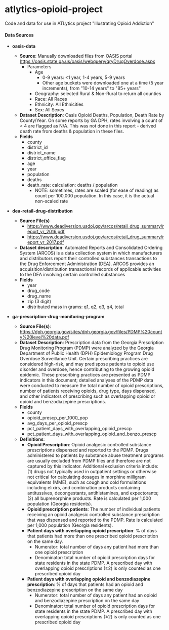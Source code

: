 # atlytics-opioid-project
Code and data for use in ATLytics project "Illustrating Opioid Addiction"

#### Data Sources

* **oasis-data**
    - **Source**: Manually downloaded files from OASIS portal https://oasis.state.ga.us/oasis/webquery/qryDrugOverdose.aspx
        - Parameters
            - Age
                - 0-9 years: <1 year, 1-4 years, 5-9 years
                - Other age buckets were downloaded one at a time (5 year increments), from "10-14 years" to "85+ years"
            - Geography: selected Rural & Non-Rural to return all counties
            - Race: All Races
            - Ethnicity: All Ethnicities
            - Sex: All Sexes
    - **Dataset Description**: Oasis Opioid Deaths, Population, Death Rate by County/Year.  On some reports by GA DPH, rates involving a count of < 4 are flagged as N/A.  This was not done in this report - derived death rate from deaths & population in these files.
    - **Fields**
        - county
        - district_id
        - district_name
        - district_office_flag
        - age
        - year
        - population
        - deaths
        - death_rate: calculation: deaths / population
            - NOTE: sometimes, rates are scaled (for ease of reading) as count per 100,000 population.  In this case, it is the actual non-scaled rate

* **dea-retail-drug-distribution**
    - **Source File(s)**
        - https://www.deadiversion.usdoj.gov/arcos/retail_drug_summary/report_yr_2016.pdf
        - https://www.deadiversion.usdoj.gov/arcos/retail_drug_summary/report_yr_2017.pdf
    - **Dataset description**: Automated Reports and Consolidated Ordering System (ARCOS) is a data collection system in which manufacturers and distributors report their controlled substances transactions to the Drug Enforcement Administration (DEA). ARCOS provides an acquisition/distribution transactional records of applicable activities to the DEA involving certain controlled substances
    - **Fields**
        - year
        - drug_code
        - drug_name
        - zip (3 digit)
        - distributed mass in grams: q1, q2, q3, q4, total

* **ga-prescription-drug-monitoring-program**
    - **Source File(s)**: https://dph.georgia.gov/sites/dph.georgia.gov/files/PDMP%20county%20level%20data.pdf
    - **Dataset Description**: Prescription data from the Georgia Prescription Drug Monitoring
Program (PDMP) were analyzed by the Georgia Department of Public Health (DPH) Epidemiology Program Drug Overdose Surveillance Unit.  Certain prescribing practices are considered high-risk, and may predispose patients to opioid use disorder and overdose, hence contributing to the growing opioid epidemic. These prescribing practices are presented as PDMP indicators in this document; detailed analyses of the PDMP data were conducted to measure the total number of opioid prescriptions, number of patients receiving opioids, drug type, days dispensed, and other indicators of prescribing such as overlapping opioid or opioid and benzodiazepine prescriptions.
    - **Fields** 
        - county
        - opioid_prescp_per_1000_pop
        - avg_days_per_opioid_prescp
        - pct_patient_days_with_overlapping_opioid_prescp
        - pct_patient_days_with_overlapping_opioid_and_benzo_prescp
    - **Definitions**: 
        - **Opioid Prescription**: Opioid analgesic controlled substance prescriptions dispensed and reported to the PDMP. Drugs administered to patients by substance abuse treatment programs are usually excluded from PDMP files and therefore are not captured by this indicator. Additional exclusion criteria include: (1) drugs not typically used in outpatient settings or otherwise not critical for calculating dosages in morphine milligram equivalents (MME), such as cough and cold formulations including elixirs, and combination products containing antitussives, decongestants, antihistamines, and expectorants; (2) all buprenorphine products. Rate is calculated per 1,000 population (Georgia residents).
        - **Opioid prescription patients**: The number of individual patients receiving an opioid analgesic controlled substance prescription that was dispensed and reported to the PDMP. Rate is calculated per 1,000 population
(Georgia residents).
        - **Patient days with overlapping opioid prescription**: % of days that patients had more than one prescribed opioid prescription on the same day.
            - Numerator: total number of days any patient had more than one opioid prescription
            - Denominator: total number of opioid prescription days for state residents in the state PDMP. A prescribed day with overlapping opioid prescriptions (≥2) is only counted as one
prescribed opioid day
        - **Patient days with overlapping opioid and benzodiazepine prescription**: % of days that patients had an opioid and benzodiazepine prescription on the same day
            - Numerator: total number of days any patient had an opioid and benzodiazepine prescription on the same day
            - Denominator: total number of opioid prescription days for state residents in the state PDMP. A prescribed day with overlapping opioid prescriptions (≥2) is only counted as one
prescribed opioid day
